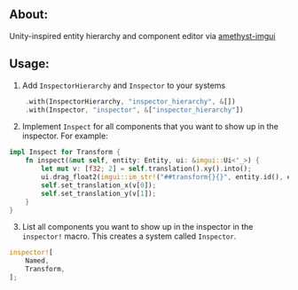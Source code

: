 ## About:
Unity-inspired entity hierarchy and component editor via [amethyst-imgui](https://github.com/Awpteamoose/amethyst-imgui)

## Usage:
1. Add `InspectorHierarchy` and `Inspector` to your systems
```rust
	.with(InspectorHierarchy, "inspector_hierarchy", &[])
	.with(Inspector, "inspector", &["inspector_hierarchy"])
```
2. Implement `Inspect` for all components that you want to show up in the inspector. For example:
```rust
impl Inspect for Transform {
	fn inspect(&mut self, entity: Entity, ui: &imgui::Ui<'_>) {
		let mut v: [f32; 2] = self.translation().xy().into();
		ui.drag_float2(imgui::im_str!("##transform{}{}", entity.id(), entity.gen().id()), &mut v).build();
		self.set_translation_x(v[0]);
		self.set_translation_y(v[1]);
	}
}
```
3. List all components you want to show up in the inspector in the `inspector!` macro. This creates a system called `Inspector`.
```rust
inspector![
	Named,
	Transform,
];
```
